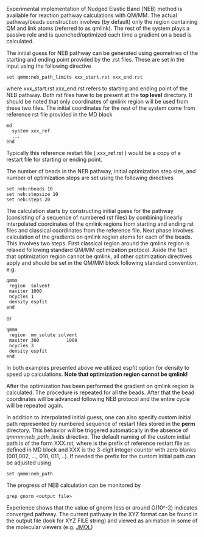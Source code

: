 Experimental implementation of Nudged Elastic Band (NEB) method is
available for reaction pathway calculations with QM/MM. The actual
pathway/beads construction involves (by default) only the region
containing QM and link atoms (referred to as qmlink). The rest of the
system plays a passive role and is quenched/optimized each time a
gradient on a bead is calculated.

The initial guess for NEB pathway can be generated using geometries of
the starting and ending point provided by the .rst files. These are set
in the input using the following directive
```
set qmmm:neb_path_limits xxx_start.rst xxx_end.rst
```
where xxx_start.rst xxx_end.rst refers to starting and ending point of
the NEB pathway. Both rst files have to be present at the **top level**
directory. It should be noted that only coordinates of qmlink region
will be used from these two files. The initial coordinates for the rest
of the system come from reference rst file provided in the MD block
```
md
  system xxx_ref
  ...
end
```
Typically this reference restart file ( xxx_ref.rst ) would be a copy
of a restart file for starting or ending point.

The number of beads in the NEB pathway, initial optimization step size,
and number of optimization steps are set using the following directives
```
set neb:nbeads 10
set neb:stepsize 10
set neb:steps 20
```
The calculation starts by constructing initial guess for the pathway
(consisting of a sequence of numbered rst files) by combining linearly
interpolated coordinates of the qmlink regions from starting and ending
rst files and classical coordinates from the reference file. Next phase
involves calculation of the gradients on qmlink region atoms for each of
the beads. This involves two steps. First classical region around the
qmlink region is relaxed following standard QM/MM optimization protocol.
Aside the fact that optimization region cannot be qmlink, all other
optimization directives apply and should be set in the QM/MM block
following standard convention, e.g.
```
qmmm
 region  solvent
 maxiter 1000
 ncycles 1
 density espfit
end
```
or
```
qmmm
 region  mm_solute solvent
 maxiter 300          1000
 ncycles 3
 density espfit
end
```
In both examples presented above we utilized espfit option for density
to speed up calculations. **Note that optimization region cannot be
qmlink\!**

After the optimization has been performed the gradient on qmlink region
is calculated. The procedure is repeated for all the beads. After that
the bead coordinates will be advanced following NEB protocol and the
entire cycle will be repeated again.

In addition to interpolated initial guess, one can also specify custom
initial path represented by numbered sequence of restart files stored in
the **perm** directory. This behavior will be triggered automatically in
the absence of *qmmm:neb_path_limits* directive. The default naming of
the custom initial path is of the form <system>XXX.rst, where <system>
is the prefix of reference restart file as defined in MD block and XXX
is the 3-digit integer counter with zero blanks (001,002, ..., 010, 011,
..). If needed the prefix for the custom initial path can be adjusted
using

`set qmmm:neb_path `<string prefix>

The progress of NEB calculation can be monitored by
```
grep gnorm <output file>
```
Experience shows that the value of gnorm less or around O(10^-2)
indicates converged pathway. The current pathway in the XYZ format can
be found in the output file (look for XYZ FILE string) and viewed as
animation in some of the molecular viewers (e.g.
[JMOL](https://jmol.sourceforge.net/))

